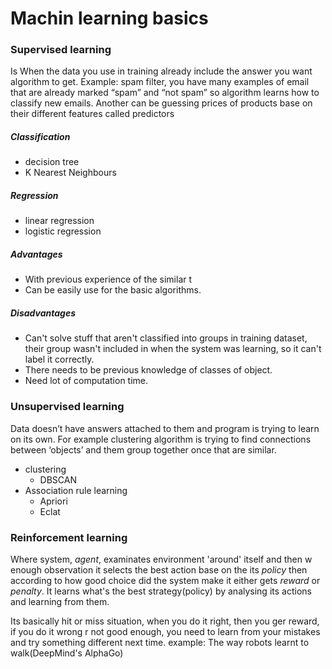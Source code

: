 # Machin learning basics
### Supervised learning
Is When the data you use in training already include the answer you want
algorithm to get. Example: spam filter, you have many examples of
email that are already marked “spam” and “not spam” so algorithm
learns how to classify new emails. Another can be guessing prices of
 products base on their different features called predictors

##### Classification

   - decision tree
   - K Nearest Neighbours

##### Regression

   - linear regression
   - logistic regression

##### Advantages

- With previous experience of the similar t
- Can be easily use for the basic algorithms.

##### Disadvantages

- Can't solve stuff that aren't classified into groups in training
dataset, their group wasn't included in when the system was learning,
so it can't label it correctly.
- There needs to be previous knowledge of classes of object.
- Need lot of computation time.



### Unsupervised learning
Data doesn’t have answers attached to them and program is trying to
learn on its own. For example clustering algorithm is trying to find
connections between ‘objects’ and them group together once that are
similar.
- clustering
   - DBSCAN
- Association rule learning
   - Apriori
   - Eclat



### Reinforcement learning
Where system, *agent*, examinates environment 'around' itself and then w enough observation
it selects the best action base on the its *policy* then according to how good choice did the 
system make it either gets *reward* or *penalty*. It learns what's the best strategy(policy) 
by analysing its actions and learning from them.

Its basically hit or miss situation, when you do it right, then you ger reward, if you do it wrong 
r not good enough, you need to learn from your mistakes and try something different next time.
example: The way robots learnt to walk(DeepMind's AlphaGo)
